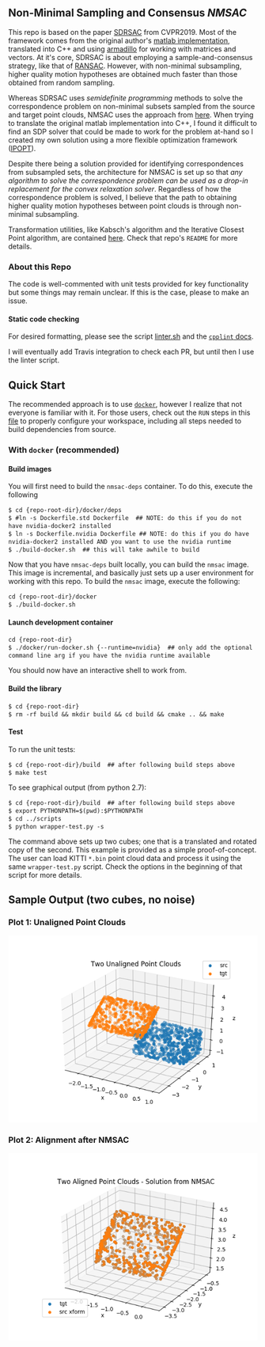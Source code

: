 ## Non-Minimal Sampling and Consensus _NMSAC_
This repo is based on the paper [SDRSAC](https://arxiv.org/abs/1904.03483) from CVPR2019.  Most of the framework comes from the original author's [matlab implementation](https://github.com/intellhave/SDRSAC), translated into C++ and using [armadillo](http://arma.sourceforge.net/) for working with matrices and vectors.  At it's core, SDRSAC is about employing a sample-and-consensus strategy, like that of [RANSAC](https://en.wikipedia.org/wiki/Random_sample_consensus).  However, with non-minimal subsampling, higher quality motion hypotheses are obtained much faster than those obtained from random sampling.

Whereas SDRSAC uses _semidefinite programming_ methods to solve the correspondence problem on non-minimal subsets sampled from the source and target point clouds, NMSAC uses the approach from [here](https://github.com/jwdinius/point-registration-with-relaxation).  When trying to translate the original matlab implementation into C++, I found it difficult to find an SDP solver that could be made to work for the problem at-hand so I created my own solution using a more flexible optimization framework ([IPOPT](https://github.com/coin-or/Ipopt)).

Despite there being a solution provided for identifying correspondences from subsampled sets, the architecture for NMSAC is set up so that _any algorithm to solve the correspondence problem can be used as a drop-in replacement for the convex relaxation solver_.  Regardless of how the correspondence problem is solved, I believe that the path to obtaining higher quality motion hypotheses between point clouds is through non-minimal subsampling.

Transformation utilities, like Kabsch's algorithm and the Iterative Closest Point algorithm, are contained [here](https://github.com/jwdinius/point-registration-with-relaxation).  Check that repo's `README` for more details.

### About this Repo
The code is well-commented with unit tests provided for key functionality but some things may remain unclear.  If this is the case, please to make an issue.

#### Static code checking
For desired formatting, please see the script [linter.sh](scripts/linter.sh) and the [`cpplint` docs](https://github.com/cpplint/cpplint).

I will eventually add Travis integration to check each PR, but until then I use the linter script.
## Quick Start

The recommended approach is to use [`docker`](https://docs.docker.com/install/linux/docker-ce/ubuntu/), however I realize that not everyone is familiar with it.  For those users, check out the `RUN` steps in this [file](docker/deps/Dockerfile.std) to properly configure your workspace, including all steps needed to build dependencies from source.

### With `docker` (recommended)
#### Build images
You will first need to build the `nmsac-deps` container.  To do this, execute the following

```shell
$ cd {repo-root-dir}/docker/deps
$ #ln -s Dockerfile.std Dockerfile  ## NOTE: do this if you do not have nvidia-docker2 installed
$ ln -s Dockerfile.nvidia Dockerfile ## NOTE: do this if you do have nvidia-docker2 installed AND you want to use the nvidia runtime
$ ./build-docker.sh  ## this will take awhile to build
```

Now that you have `nmsac-deps` built locally, you can build the `nmsac` image.  This image is incremental, and basically just sets up a user environment for working with this repo.  To build the `nmsac` image, execute the following:

```shell
cd {repo-root-dir}/docker
$ ./build-docker.sh
```

#### Launch development container

```shell
cd {repo-root-dir}
$ ./docker/run-docker.sh {--runtime=nvidia}  ## only add the optional command line arg if you have the nvidia runtime available
```

You should now have an interactive shell to work from.

#### Build the library

```shell
$ cd {repo-root-dir}
$ rm -rf build && mkdir build && cd build && cmake .. && make
```
#### Test

To run the unit tests:

```shell
$ cd {repo-root-dir}/build  ## after following build steps above
$ make test
```

To see graphical output (from python 2.7):

```shell
$ cd {repo-root-dir}/build  ## after following build steps above
$ export PYTHONPATH=$(pwd):$PYTHONPATH
$ cd ../scripts
$ python wrapper-test.py -s
```

The command above sets up two cubes; one that is a translated and rotated copy of the second.  This example is provided as a simple proof-of-concept.  The user can load KITTI `*.bin` point cloud data and process it using the same `wrapper-test.py` script.  Check the options in the beginning of that script for more details.

## Sample Output (two cubes, no noise)

### Plot 1:  Unaligned Point Clouds
![](./figures/Figure_1.png)

### Plot 2: Alignment after NMSAC
![](./figures/Figure_2.png)
